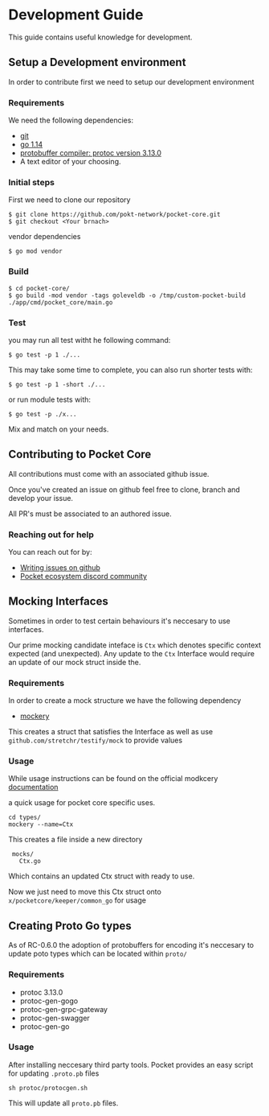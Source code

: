 # Development Guide

This guide contains useful knowledge for development.

## Setup a Development environment

In order to contribute first we need to setup our development environment

### Requirements

We need the following dependencies:

* [git](https://git-scm.com/)
* [go 1.14](https://golang.org/)
* [protobuffer compiler: protoc version 3.13.0](https://github.com/protocolbuffers/protobuf)
* A text editor of your choosing.

### Initial steps

First we need to clone our repository

```text
$ git clone https://github.com/pokt-network/pocket-core.git
$ git checkout <Your brnach>
```

vendor dependencies

```text
$ go mod vendor
```

### Build

```text
$ cd pocket-core/
$ go build -mod vendor -tags goleveldb -o /tmp/custom-pocket-build ./app/cmd/pocket_core/main.go
```

### Test

you may run all test witht he following command:

```text
$ go test -p 1 ./...
```

This may take some time to complete, you can also run shorter tests with:

```text
$ go test -p 1 -short ./...
```

or run module tests with:

```text
$ go test -p ./x...
```

Mix and match on your needs.

## Contributing to Pocket Core

All contributions must come with an associated github issue.

Once you've created an issue on github feel free to clone, branch and develop your issue.

All PR's must be associated to an authored issue.

### Reaching out for help

You can reach out for by:

* [Writing issues on github](https://github.com/pokt-network/pocket-core/issues/new/choose)
* [Pocket ecosystem discord community](https://discord.com/invite/KRrqfd3tAK)

## Mocking Interfaces

Sometimes in order to test certain behaviours it's neccesary to use interfaces.

Our prime mocking candidate inteface is `Ctx` which denotes specific context expected \(and unexpected\). Any update to the `Ctx` Interface would require an update of our mock struct inside the.

### Requirements

In order to create a mock structure we have the following dependency

* [mockery](https://github.com/vektra/mockery)

This creates a struct that satisfies the Interface as well as use `github.com/stretchr/testify/mock` to provide values

### Usage

While usage instructions can be found on the official modkcery [documentation](https://github.com/vektra/mockery/blob/master/README.md)

a quick usage for pocket core specific uses.

```text
cd types/
mockery --name=Ctx
```

This creates a file inside a new directory

```text
 mocks/
   Ctx.go
```

Which contains an updated Ctx struct with ready to use.

Now we just need to move this Ctx struct onto `x/pocketcore/keeper/common_go` for usage

## Creating Proto Go types

As of RC-0.6.0 the adoption of protobuffers for encoding it's neccesary to update poto types which can be located within `proto/`

### Requirements

* protoc 3.13.0
* protoc-gen-gogo
* protoc-gen-grpc-gateway
* protoc-gen-swagger
* protoc-gen-go

### Usage

After installing neccesary third party tools. Pocket provides an easy script for updating `.proto.pb` files

```text
sh protoc/protocgen.sh
```

This will update all `proto.pb` files.

